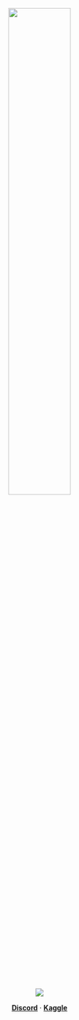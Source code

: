 <p align="center">
  <img height="50%" width="auto" src ="https://github-readme-stats.vercel.app/api/top-langs/?username=desyka-s&layout=compact&hide_border=true&theme=tokyonight&locale=ja&bg_color=00000000&langs_count=6&hide=jupyter%20notebook,tex,css,php">
<p align="center">
  <img src ="https://github-readme-streak-stats.herokuapp.com?user=desyka-s&theme=tokyonight&locale=ja&hide_border=true&background=FFFFFF00">
<p align="center">
  <strong><a href="https://discordapp.com/users/852054851869343745">Discord</a></strong> ·
  <strong><a href="https://www.kaggle.com/desykaadji">Kaggle</a></strong>
